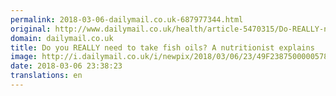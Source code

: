 ```yaml
---
permalink: 2018-03-06-dailymail.co.uk-687977344.html
original: http://www.dailymail.co.uk/health/article-5470315/Do-REALLY-need-fish-oils.html?ITO=1490&ns_mchannel=rss&ns_campaign=1490
domain: dailymail.co.uk
title: Do you REALLY need to take fish oils? A nutritionist explains
image: http://i.dailymail.co.uk/i/newpix/2018/03/06/23/49F2387500000578-0-image-a-7_1520377888664.jpg
date: 2018-03-06 23:38:23
translations: en
---
```


